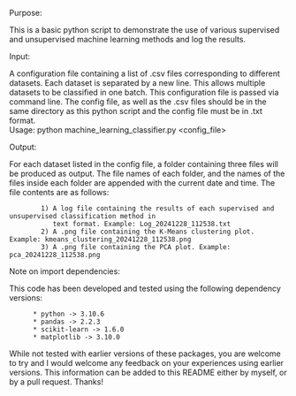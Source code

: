Purpose: 

This is a basic python script to demonstrate the use of various supervised and unsupervised machine learning 
methods and log the results.
          
Input: 

A configuration file containing a list of .csv files corresponding to different datasets. Each dataset
is separated by a new line. This allows multiple datasets to be classified in one batch. This configuration
file is passed via command line. The config file, as well as the .csv files should be in the same directory
as this python script and the config file must be in .txt format.  
Usage: python machine_learning_classifier.py <config_file>

Output: 

For each dataset listed in the config file, a folder containing three files will be produced as output.
The file names of each folder, and the names of the files inside each folder are appended with the current
date and time. The file contents are as follows:
        
            1) A log file containing the results of each supervised and unsupervised classification method in
               text format. Example: Log_20241228_112538.txt
            2) A .png file containing the K-Means clustering plot. Example: kmeans_clustering_20241228_112538.png
            3) A .png file containing the PCA plot. Example: pca_20241228_112538.png

Note on import dependencies:

This code has been developed and tested using the following dependency versions:  

          * python -> 3.10.6  
          * pandas -> 2.2.3  
          * scikit-learn -> 1.6.0  
          * matplotlib -> 3.10.0    

While not tested with earlier versions of these packages, you are welcome to try and I would welcome any feedback on your experiences using earlier versions. This information can be added to this README either by myself, or by a pull request. Thanks!

